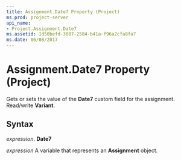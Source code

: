 ```yaml
---
title: Assignment.Date7 Property (Project)
ms.prod: project-server
api_name:
- Project.Assignment.Date7
ms.assetid: 1d50befd-3087-2584-b41a-f96a2cfa8fa7
ms.date: 06/08/2017
---
```



# Assignment.Date7 Property (Project)

Gets or sets the value of the **Date7** custom field for the assignment. Read/write **Variant**.


## Syntax

 _expression_. **Date7**

 _expression_ A variable that represents an **Assignment** object.


